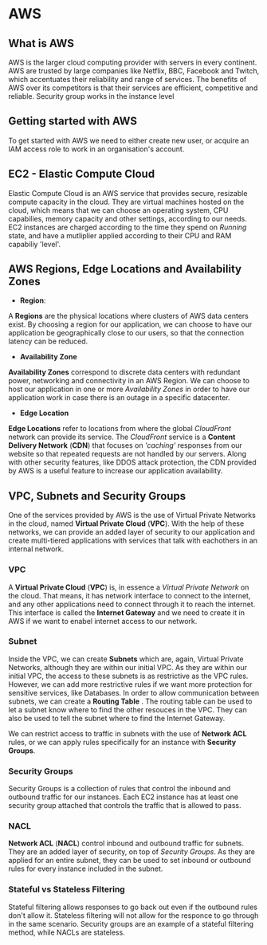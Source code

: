 
# AWS

## What is AWS
AWS is the larger cloud computing provider with servers in every continent. AWS are trusted by large companies like Netflix, BBC, Facebook and Twitch, which accentuates their reliability and range of services.
The benefits of AWS over its competitors is that their services are efficient, competitive and reliable. 
Security group works in the instance level


## Getting started with AWS
To get started with AWS we need to either create new user, or acquire an IAM access role to work in an organisation's account.

## EC2 - Elastic Compute Cloud
Elastic Compute Cloud is an AWS service that provides secure, resizable compute capacity in the cloud. They are virtual machines hosted on the cloud, which means that we can choose an operating system, CPU capabilies, memory capacity and other settings, according to our needs.
EC2 instances are charged according to the time they spend on *Running* state, and have a mutliplier applied according to their CPU and RAM capabiliy 'level'. 

## AWS Regions, Edge Locations and Availability Zones
- **Region**: 

A **Regions** are the physical locations where clusters of AWS data centers exist. 
By choosing a region for our application, we can choose to have our application be geographically close to our users, so that the connection latency can be reduced.

- **Availability Zone**

**Availability Zones** correspond to discrete data centers with redundant power, networking and connectivity in an AWS Region. We can choose to host our application in one or more *Availability Zones* in order to have our application work in case there is an outage in a specific datacenter.

- **Edge Location**

**Edge Locations** refer to locations from where the global *CloudFront* network can provide its service. The *CloudFront* service is a **Content Delivery Network** (**CDN**) that focuses on *'caching'* responses from our website so that repeated requests are not handled by our servers.
Along with other security features, like DDOS attack protection, the CDN provided by AWS is a useful feature to increase our application availability.

## VPC, Subnets and Security Groups
One of the services provided by AWS is the use of Virtual Private Networks in the cloud, named **Virtual Private Cloud** (**VPC**).
With the help of these networks, we can provide an added layer of security to our application and create multi-tiered applications with services that talk with eachothers in an internal network.

### VPC
A **Virtual Private Cloud** (**VPC**) is, in essence a *Virtual Private Network* on the cloud. That means, it has network interface to connect to the internet, and any other applications need to connect through it to reach the internet. 
This interface is called the **Internet Gateway** and we need to create it in AWS if we want to enabel internet access to our network.

### Subnet
Inside the VPC, we can create **Subnets** which are, again, Virtual Private Networks, although they are within our initial VPC.
As they are within our initial VPC, the access to these subnets is as restrictive as the VPC rules. However, we can add more restrictive rules if we want more protection for sensitive services, like Databases. 
In order to allow communication between subnets, we can create a **Routing Table** . The routing table can be used to let a subnet know where to find the other resouces in the VPC. They can also be used to tell the  subnet where to find the Internet Gateway.

We can restrict access to traffic in subnets with the use of **Network ACL** rules, or we can apply rules specifically for an instance with **Security Groups**.

### Security Groups
Security Groups is a collection of rules that control the inbound and outbound traffic for our instances. Each EC2 instance has at least one security group attached that controls the traffic that is allowed to pass. 

### NACL
**Network ACL** (**NACL**) control inbound and outbound traffic for subnets. They are an added layer of security, on top of *Security Groups*. As they are applied for an entire subnet, they can be used to set inbound or outbound rules for every instance included in the subnet.

### Stateful vs Stateless Filtering
Stateful filtering allows responses to go back out even if the outbound rules don't allow it. Stateless filtering will not allow for the responce to go through in the same scenario.
Security groups are an example of a stateful filtering method, while NACLs are stateless.


